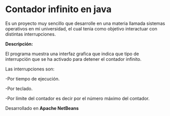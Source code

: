 # Contador infinito en java
  Es un proyecto muy sencillo que desarrolle en una materia llamada sistemas operativos en mi universidad, el cual tenia como objetivo interactuar con distintas interrupciones. 
  
  __Descripción:__
  
  El programa muestra una interfaz grafica que indica que tipo de interrupción que se ha activado para detener el contador infinito. 
  
  Las interrupciones son: 
    
  -Por tiempo de ejecución.
    
  -Por teclado.
    
  -Por límite del contador es decir por el número máximo del contador.
  
   Desarrollado en __Apache NetBeans__

